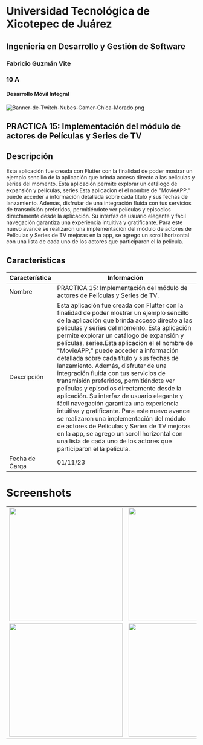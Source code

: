# Universidad Tecnológica de Xicotepec de Juárez
## Ingeniería en Desarrollo y Gestión de Software
### Fabricio Guzmán Vite
### 10 A
#### Desarrollo Móvil Integral

![Banner-de-Twitch-Nubes-Gamer-Chica-Morado.png](https://i.postimg.cc/15q3LFXF/Banner-de-Twitch-Nubes-Gamer-Chica-Morado.png)

## PRACTICA 15: Implementación del módulo de actores de Películas y Series de TV

## Descripción
Esta aplicación fue creada con Flutter con la finalidad de poder mostrar un ejemplo sencillo de la aplicación que brinda acceso directo a las peliculas y series del momento. Esta aplicación permite explorar un catálogo de expansión y películas, series.Esta aplicacion el el nombre de "MovieAPP," puede acceder a información detallada sobre cada título y sus fechas de lanzamiento. Además, disfrutar de una integración fluida con tus servicios de transmisión preferidos, permitiéndote ver películas y episodios directamente desde la aplicación. Su interfaz de usuario elegante y fácil navegación garantiza una experiencia intuitiva y gratificante. Para este nuevo avance se realizaron una implementación del módulo de actores de Películas y Series de TV mejoras en la app, se agrego un scroll horizontal con una lista de cada uno de los actores que participaron el la pelicula.

## Características
| Característica         | Información                                                              |
|------------------------|--------------------------------------------------------------------------|
| Nombre                 | PRACTICA 15: Implementación del módulo de actores de Películas y Series de TV.                                     |
| Descripción            | Esta aplicación fue creada con Flutter con la finalidad de poder mostrar un ejemplo sencillo de la aplicación que brinda acceso directo a las peliculas y series del momento. Esta aplicación permite explorar un catálogo de expansión y películas, series.Esta aplicacion el el nombre de "MovieAPP," puede acceder a información detallada sobre cada título y sus fechas de lanzamiento. Además, disfrutar de una integración fluida con tus servicios de transmisión preferidos, permitiéndote ver películas y episodios directamente desde la aplicación. Su interfaz de usuario elegante y fácil navegación garantiza una experiencia intuitiva y gratificante. Para este nuevo avance se realizaron una implementación del módulo de actores de Películas y Series de TV mejoras en la app, se agrego un scroll horizontal con una lista de cada uno de los actores que participaron el la pelicula. |
| Fecha de Carga         | 01/11/23                                                                 |

# Screenshots

<table>
  <tr>
    <td><img src="https://github.com/FabricioFGV/DMI_Practica_15_MovieApp_180610/blob/main/Screenshot_20231101-192145_One%20UI%20Home.jpg" width="300"></td>
    <td><img src="https://github.com/FabricioFGV/DMI_Practica_15_MovieApp_180610/blob/main/Screenshot_20231101-192207.jpg" width="300"></td>
  </tr>
 <tr>
  <td><img src="https://github.com/FabricioFGV/DMI_Practica_15_MovieApp_180610/blob/main/Screenshot_20231101-204308.jpg" width="300"></td>
  <td><img src="https://github.com/FabricioFGV/DMI_Practica_15_MovieApp_180610/blob/main/Screenshot_code.png" width="300"></td>
 </tr>
</table>
